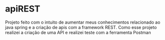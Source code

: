 # apiREST
Projeto feito com o intuito de aumentar meus conhecimentos relacionado ao java spring e a criação de apis com a framework REST.
Como esse projeto realizei a criação de uma API e realizei teste com a ferramenta Postman

